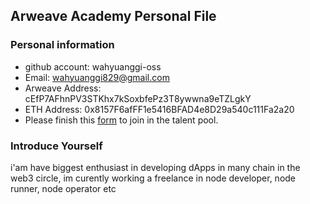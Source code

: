 ## Arweave Academy Personal File

### Personal information

- github account: wahyuanggi-oss
- Email: wahyuanggi829@gmail.com
- Arweave Address: cEfP7AFhnPV3STKhx7kSoxbfePz3T8ywwna9eTZLgkY
- ETH Address: 0x8157F6afFF1e5416BFAD4e8D29a540c111Fa2a20
- Please finish this [form](https://docs.google.com/forms/d/e/1FAIpQLSfWA5fIIcBgmRppm3jNz5vmf9Mai_QMVil-2pO4r7YKn_Zhtw/viewform?usp=sf_link) to join in the talent pool.

### Introduce Yourself
 i'am have biggest enthusiast in developing dApps in many chain in the web3 circle, im curently working a freelance in node developer, node runner, node operator etc
